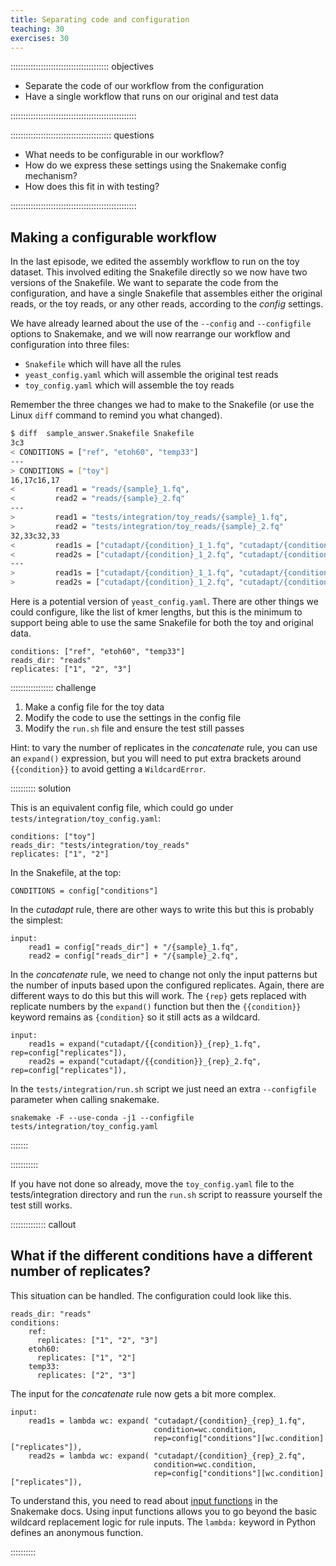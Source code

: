 ```yaml
---
title: Separating code and configuration
teaching: 30
exercises: 30
---
```


::::::::::::::::::::::::::::::::::::::: objectives

- Separate the code of our workflow from the configuration
- Have a single workflow that runs on our original and test data

::::::::::::::::::::::::::::::::::::::::::::::::::

:::::::::::::::::::::::::::::::::::::::: questions

- What needs to be configurable in our workflow?
- How do we express these settings using the Snakemake config mechanism?
- How does this fit in with testing?

::::::::::::::::::::::::::::::::::::::::::::::::::

## Making a configurable workflow

In the last episode, we edited the assembly workflow to run on the toy dataset. This involved
editing the Snakefile directly so we now have two versions of the Snakefile. We want to separate
the code from the configuration, and have a single Snakefile that assembles either the original
reads, or the toy reads, or any other reads, according to the *config* settings.

We have already learned about the use of the `--config` and `--configfile` options to Snakemake,
and we will now rearrange our workflow and configuration into three files:

* `Snakefile` which will have all the rules
* `yeast_config.yaml` which will assemble the original test reads
* `toy_config.yaml` which will assemble the toy reads

Remember the three changes we had to make to the Snakefile (or use the Linux `diff` command to
remind you what changed).

```bash
$ diff  sample_answer.Snakefile Snakefile
3c3
< CONDITIONS = ["ref", "etoh60", "temp33"]
---
> CONDITIONS = ["toy"]
16,17c16,17
<         read1 = "reads/{sample}_1.fq",
<         read2 = "reads/{sample}_2.fq"
---
>         read1 = "tests/integration/toy_reads/{sample}_1.fq",
>         read2 = "tests/integration/toy_reads/{sample}_2.fq"
32,33c32,33
<         read1s = ["cutadapt/{condition}_1_1.fq", "cutadapt/{condition}_2_1.fq", "cutadapt/{condition}_3_1.fq"],
<         read2s = ["cutadapt/{condition}_1_2.fq", "cutadapt/{condition}_2_2.fq", "cutadapt/{condition}_3_2.fq"],
---
>         read1s = ["cutadapt/{condition}_1_1.fq", "cutadapt/{condition}_2_1.fq"],
>         read2s = ["cutadapt/{condition}_1_2.fq", "cutadapt/{condition}_2_2.fq"],
```

Here is a potential version of `yeast_config.yaml`. There are other things we could configure,
like the list of kmer lengths, but this is the minimum to support being able to use the same
Snakefile for both the toy and original data.

```
conditions: ["ref", "etoh60", "temp33"]
reads_dir: "reads"
replicates: ["1", "2", "3"]
```

::::::::::::::::: challenge

1. Make a config file for the toy data
2. Modify the code to use the settings in the config file
3. Modify the `run.sh` file and ensure the test still passes

Hint: to vary the number of replicates in the *concatenate* rule, you can use an `expand()`
expression, but you will need to put extra brackets around `{{condition}}` to avoid getting a
`WildcardError`.

:::::::::: solution

This is an equivalent config file, which could go under `tests/integration/toy_config.yaml`:

```
conditions: ["toy"]
reads_dir: "tests/integration/toy_reads"
replicates: ["1", "2"]
```

In the Snakefile, at the top:

```
CONDITIONS = config["conditions"]
```

In the *cutadapt* rule, there are other ways to write this but this is probably the simplest:

```
input:
    read1 = config["reads_dir"] + "/{sample}_1.fq",
    read2 = config["reads_dir"] + "/{sample}_2.fq",
```

In the *concatenate* rule, we need to change not only the input patterns but the number
of inputs based upon the configured replicates. Again, there are different ways to do this
but this will work. The `{rep}` gets replaced with replicate numbers by the `expand()` function
but then the `{{condition}}` keyword remains as `{condition}` so it still acts as a wildcard.

```
input:
    read1s = expand("cutadapt/{{condition}}_{rep}_1.fq", rep=config["replicates"]),
    read2s = expand("cutadapt/{{condition}}_{rep}_2.fq", rep=config["replicates"]),
```

In the `tests/integration/run.sh` script we just need an extra `--configfile` parameter
when calling snakemake.

```
snakemake -F --use-conda -j1 --configfile tests/integration/toy_config.yaml
```

:::::::

:::::::::::

If you have not done so already, move the `toy_config.yaml` file to the tests/integration
directory and run the `run.sh` script to reassure yourself the test still works.

:::::::::::::: callout

## What if the different conditions have a different number of replicates?

This situation can be handled. The configuration could look like this.

```
reads_dir: "reads"
conditions:
    ref:
      replicates: ["1", "2", "3"]
    etoh60:
      replicates: ["1", "2"]
    temp33:
      replicates: ["2", "3"]
```

The input for the *concatenate* rule now gets a bit more complex.

```
input:
    read1s = lambda wc: expand( "cutadapt/{condition}_{rep}_1.fq",
                                condition=wc.condition,
                                rep=config["conditions"][wc.condition]["replicates"]),
    read2s = lambda wc: expand( "cutadapt/{condition}_{rep}_2.fq",
                                condition=wc.condition,
                                rep=config["conditions"][wc.condition]["replicates"]),
```

To understand this, you need to read about [input functions](
https://snakemake.readthedocs.io/en/stable/snakefiles/rules.html#input-functions)
in the Snakemake docs. Using input functions allows you to go beyond the basic wildcard
replacement logic for rule inputs. The `lambda:` keyword in Python defines an anonymous function.

::::::::::
